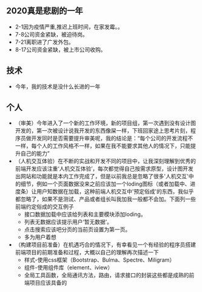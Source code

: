 ## 2020真是悲剧的一年
- 2-1因为疫情严重,推迟上班时间，在家发霉。。
- 7-8公司资金紧缺，被迫待岗。
- 7-21离职进了广发外包。
- 8-17公司资金紧缺，被上市公司收购。

## 技术
- 今年，我的技术是没什么长进的一年

## 个人
- （审美）今年进入了一个新的工作环境，新的项目组，第一次遇到没有设计图开发的，第一次被设计说我开发的东西像屎一样，下班回家途上思考片刻，程序员做开发同时是否需要提升审美呢，我的结论是：“每个公司的开发流程不一样，每个人的工作风格不一样，如果在我不能要求其他人的情况下，只能提升自己的能力”
- （人机交互体验）在不断的实战和开发不同的项目中，让我深刻理解到优秀的前端开发应该注重‘人机交互体验’，每次都觉得自己按需求原型，设计图开发出网站和功能就是本内工作完成了，但是以前我总是忽略了很多'人机交互'中的细节，例如一个页面数据没来之前应该加一个loding图标（或者加载中、进度条）让用户知数据在加载，这种前端人机交互中'预定俗成'的东西，我似乎都忽略了，如果不是测试、产品或者组长叫我加我一般都不会加。下面列一些前端约定俗成的交互例子
    - 接口数据加载中应该给列表和主要模块添加loding。
    - 列表无数据应该提示用户‘暂无数据’。
    - 点击搜索应该吧分页的当前页设置为第一页。
    - 多为用户着想
- （构建项目前准备）在机遇巧合的情况下，有幸看见一个有经验的程序员搭建前端项目的前期准备和过程，大概以自己的理解再次描述一下
    - 样式-使用css框架（Bootstrap、Bulma、Spectre、Miligram）
    - 组件-使用组件库（element、iview）
    - 全局工具函数，全局通讯方法，路由，请求接口的封装这些都是成熟的前端项目应该具备的

